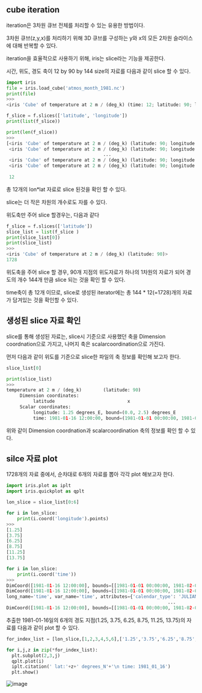 ## cube iteration

iteration은 3차원 큐브 전체를 처리할 수 있는 유용한 방법이다.

3차원 큐브(z,y,x)를 처리하기 위해 3D 큐브를 구성하는 y와 x의 모든 2차원 슬라이스에 대해 반복할 수 있다.

iteration을 효율적으로 사용하기 위해, iris는 slice라는 기능을 제공한다.

시간, 위도, 경도 축이 12 by 90 by 144 size의 자료를 다음과 같이 slice 할 수 있다. 
```python
import iris
file = iris.load_cube('atmos_month_1981.nc')
print(file)
>>>
<iris 'Cube' of temperature at 2 m / (deg_k) (time: 12; latitude: 90; longitude: 144)>

f_slice = f.slices(['latitude', 'longitude'])
print(list(f_slice))

print(len(f_slice))
>>>
[<iris 'Cube' of temperature at 2 m / (deg_k) (latitude: 90; longitude: 144)>,
 <iris 'Cube' of temperature at 2 m / (deg_k) (latitude: 90; longitude: 144)>,
                                    ...
 <iris 'Cube' of temperature at 2 m / (deg_k) (latitude: 90; longitude: 144)>,
 <iris 'Cube' of temperature at 2 m / (deg_k) (latitude: 90; longitude: 144)>]
 
 12
 ```
총 12개의 lon*lat 자료로 slice 된것을 확인 할 수 있다.

slice는 더 작은 차원의 개수로도 자를 수 있다.

위도축만 주어 slice 할경우는, 다음과 같다
```python
f_slice = f.slices(['latitude'])
slice_list = list(f_slice )
print(slice_list[0])
print(slice_list)
>>>
<iris 'Cube' of temperature at 2 m / (deg_k) (latitude: 90)>
1728
```
위도축을 주어 slice 할 경우, 90개 지점의 위도자료가 하나의 1차원의 자료가 되어 경도의 개수 144개 만큼 slice 되는 것을 확인 할 수 있다.

time축이 총 12개 이므로, slice로 생성된 iterator에는 총 144 * 12(=1728)개의 자료가 담겨있는 것을 확인할 수 있다.

## 생성된 slice 자료 확인
slice를 통해 생성된 자료는, slice시 기준으로 사용했던 축을 Dimension coordnation으로 가지고, 나머지 축은 scalarcoordination으로 가진다.

먼저 다음과 같이 위도를 기준으로 slice한 파일의 축 정보를 확인해 보고자 한다.
```python
slice_list[0]

print(slice_list)
>>>
temperature at 2 m / (deg_k)        (latitude: 90)
     Dimension coordinates:
          latitude                           x
     Scalar coordinates:
          longitude: 1.25 degrees_E, bound=(0.0, 2.5) degrees_E
          time: 1981-01-16 12:00:00, bound=(1981-01-01 00:00:00, 1981-02-01 00:00:00), ...
```
위와 같이 Dimension coordnation과 scalarcoordination 축의 정보를 확인 할 수 있다.

## silce 자료 plot
1728개의 자료 중에서, 순차대로 6개의 자료를 뽑아 각각 plot 해보고자 한다.

```python
import iris.plot as iplt
import iris.quickplot as qplt

lon_slice = slice_list[0:6]

for i in lon_slice:
    print(i.coord('longitude').points)
>>>
[1.25]
[3.75]
[6.25]
[8.75]
[11.25]
[13.75]

for i in lon_slice:
    print(i.coord('time'))
>>>
DimCoord([1981-01-16 12:00:00], bounds=[[1981-01-01 00:00:00, 1981-02-01 00:00:00]], standard_name='time', calendar='julian', long_name='time', var_name='time', attributes={'calendar_type': 'JULIAN', 'cartesian_axis': 'T'})
DimCoord([1981-01-16 12:00:00], bounds=[[1981-01-01 00:00:00, 1981-02-01 00:00:00]], standard_name='time', calendar='julian', 
long_name='time', var_name='time', attributes={'calendar_type': 'JULIAN', 'cartesian_axis': 'T'})
                                                            ...
DimCoord([1981-01-16 12:00:00], bounds=[[1981-01-01 00:00:00, 1981-02-01 00:00:00]], standard_name='time', calendar='julian', long_name='time', var_name='time', attributes={'calendar_type': 'JULIAN', 'cartesian_axis': 'T'})
```
추출한 1981-01-16일의 6개의 경도 지점(1.25, 3.75, 6.25, 8.75, 11.25, 13.75)의 자료를 다음과 같이 plot 할 수 있다.

```python
for_index_list = [lon_slice,[1,2,3,4,5,6],['1.25','3.75','6.25','8.75','11.25','13.25']]

for i,j,z in zip(*for_index_list): 
  plt.subplot(2,3,j)
  qplt.plot(i)
  iplt.citation(' lat:'+z+' degrees_N'+'\n time: 1981_01_16')
  plt.show()
```
![image](https://user-images.githubusercontent.com/73323188/119594247-63ed8300-be16-11eb-8e86-16cbf41c8526.png)

